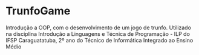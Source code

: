 # TrunfoGame
Introdução a OOP, com o desenvolvimento de um jogo de trunfo. Utilizado na disciplina Introdução a Linguagens e Técnica de Programação - ILP do IFSP Caraguatatuba, 2º ano do Técnico de Informática Integrado ao Ensino Médio
